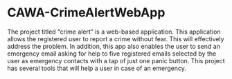 # CAWA-CrimeAlertWebApp
The project titled “crime alert” is a web-based application. This application allows the registered user to report a crime without fear. This will effectively address the problem. In addition, this app also enables the user to send an emergency email asking for help to five registered emails selected by the user as emergency contacts with a tap of just one panic button. This project has several tools that will help a user in case of an emergency.

